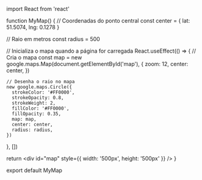 import React from 'react'

function MyMap() {
  // Coordenadas do ponto central
  const center = { lat: 51.5074, lng: 0.1278 }

  // Raio em metros
  const radius = 500

  // Inicializa o mapa quando a página for carregada
  React.useEffect(() => {
    // Cria o mapa
    const map = new google.maps.Map(document.getElementById('map'), {
      zoom: 12,
      center: center,
    })

    // Desenha o raio no mapa
    new google.maps.Circle({
      strokeColor: '#FF0000',
      strokeOpacity: 0.8,
      strokeWeight: 2,
      fillColor: '#FF0000',
      fillOpacity: 0.35,
      map: map,
      center: center,
      radius: radius,
    })
  }, [])

  return <div id="map" style={{ width: '500px', height: '500px' }} />
}

export default MyMap
